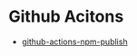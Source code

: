 # Github Acitons

- [github-actions-npm-publish](https://sergiodxa.com/articles/github-actions-npm-publish)
